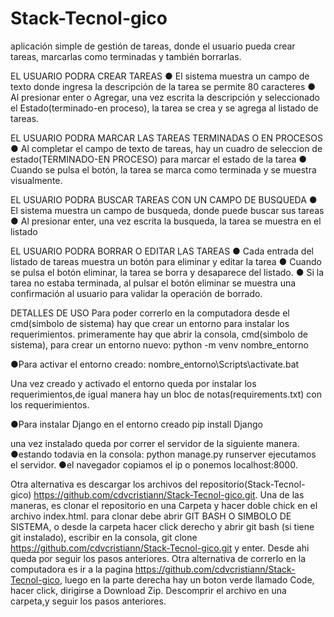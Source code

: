 # Stack-Tecnol-gico
aplicación simple de gestión de tareas, donde el usuario pueda crear tareas, marcarlas como
terminadas y también borrarlas. 

EL USUARIO PODRA CREAR TAREAS
● El sistema muestra un campo de texto donde ingresa la descripción de la tarea se permite 80 caracteres
● Al presionar enter o Agregar, una vez escrita la descripción y seleccionado el Estado(terminado-en proceso), la tarea se
crea y se agrega al listado de tareas.

EL USUARIO PODRA MARCAR LAS TAREAS TERMINADAS O EN PROCESOS
● Al completar el campo de texto de tareas, hay un cuadro de seleccion de estado(TERMINADO-EN PROCESO) para
marcar el estado de la tarea
● Cuando se pulsa el botón, la tarea se marca como terminada y
se muestra visualmente.

EL USUARIO PODRA BUSCAR TAREAS CON UN CAMPO DE BUSQUEDA
● El sistema muestra un campo de busqueda, donde puede buscar sus tareas
● Al presionar enter, una vez escrita la busqueda, la tarea se muestra en el listado

EL USUARIO PODRA BORRAR O EDITAR LAS TAREAS
● Cada entrada del listado de tareas muestra un botón para
eliminar y editar la tarea
● Cuando se pulsa el botón eliminar, la tarea se borra y desaparece del
listado.
● Si la tarea no estaba terminada, al pulsar el botón eliminar se muestra
una confirmación al usuario para validar la operación de
borrado.

DETALLES DE USO
Para poder correrlo en la computadora desde el cmd(simbolo de sistema) hay que crear un entorno para instalar los requerimientos.
primeramente hay que abrir la consola, cmd(simbolo de sistema),
para crear un entorno nuevo:  python -m venv nombre_entorno 

●Para activar el entorno creado: nombre_entorno\Scripts\activate.bat

Una vez creado y activado el entorno queda por instalar los requerimientos,de igual manera hay un bloc de notas(requirements.txt) con los requerimientos.

●Para instalar Django en el entorno creado
pip install Django

una vez instalado queda por correr el servidor de la siguiente manera.
●estando todavia en la consola: python manage.py runserver ejecutamos el servidor.
●el navegador copiamos el ip o ponemos localhost:8000.

Otra alternativa es descargar los archivos del repositorio(Stack-Tecnol-gico) https://github.com/cdvcristiann/Stack-Tecnol-gico.git.
Una de las maneras, es clonar el repositorio en una Carpeta y hacer doble chick en el archivo index.html. para clonar debe abrir GIT BASH O SIMBOLO DE SISTEMA, o desde la carpeta hacer click derecho y abrir git bash (si tiene git instalado), escribir en la consola, git clone https://github.com/cdvcristiann/Stack-Tecnol-gico.git  y enter.
Desde ahi queda por seguir los pasos anteriores.
Otra alternativa de correrlo en la computadora es ir a la pagina https://github.com/cdvcristiann/Stack-Tecnol-gico, luego en la parte derecha hay un boton verde llamado Code, hacer click, dirigirse a Download Zip. Descomprir el archivo en una carpeta,y seguir los pasos anteriores.




